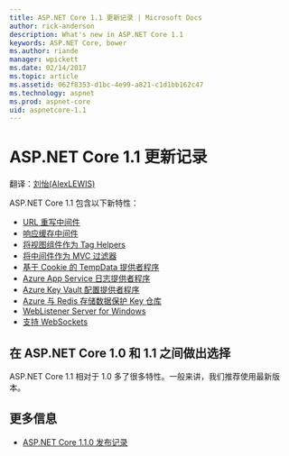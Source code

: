 ```yaml
---
title: ASP.NET Core 1.1 更新记录 | Microsoft Docs
author: rick-anderson
description: What's new in ASP.NET Core 1.1
keywords: ASP.NET Core, bower
ms.author: riande
manager: wpickett
ms.date: 02/14/2017
ms.topic: article
ms.assetid: 062f8353-d1bc-4e99-a821-c1d1bb162c47
ms.technology: aspnet
ms.prod: aspnet-core
uid: aspnetcore-1.1
---
```


# ASP.NET Core 1.1 更新记录

翻译：[刘怡(AlexLEWIS)](http://github.com/alexinea)

ASP.NET Core 1.1 包含以下新特性：

- [URL 重写中间件](https://docs.microsoft.com/en-us/aspnet/core/fundamentals/url-rewriting)
- [响应缓存中间件](https://docs.microsoft.com/en-us/aspnet/core/performance/caching/middleware)
- [将视图组件作为 Tag Helpers](xref:mvc/views/view-components#invoking-a-view-component-as-a-tag-helper)
- [将中间件作为 MVC 过滤器](xref:mvc/controllers/filters#using-middleware-in-the-filter-pipeline)
- [基于 Cookie 的 TempData 提供者程序](xref:fundamentals/app-state#cookie-based-tempdata-provider )
- [Azure App Service 日志提供者程序](xref:fundamentals/logging#appservice)
- [Azure Key Vault 配置提供者程序](xref:security/key-vault-configuration)
- [Azure 与 Redis 存储数据保护 Key 仓库](xref:security/data-protection/implementation/key-storage-providers#azure-and-redis)
- [WebListener Server for Windows](xref:fundamentals/servers/weblistener)
- [支持 WebSockets](xref:fundamentals/websockets)

## 在 ASP.NET Core 1.0 和 1.1 之间做出选择

ASP.NET Core 1.1 相对于 1.0 多了很多特性。一般来讲，我们推荐使用最新版本。

## 更多信息

- [ASP.NET Core 1.1.0 发布记录](https://github.com/aspnet/Home/releases/tag/1.1.0)

